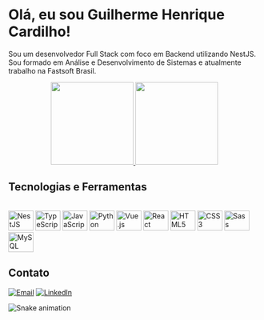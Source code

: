 # Olá, eu sou Guilherme Henrique Cardilho!

Sou um desenvolvedor Full Stack com foco em Backend utilizando NestJS. Sou formado em Análise e Desenvolvimento de Sistemas e atualmente trabalho na Fastsoft Brasil.

<div align="center">
  <a href="https://github.com/GuiCardilho">
    <img height="165em" src="https://github-readme-stats.vercel.app/api?username=GuiCardilho&show_icons=true&theme=great-gatsby&include_all_commits=true&count_private=true"/>
    <img height="165em" src="https://github-readme-stats.vercel.app/api/top-langs/?username=GuiCardilho&layout=compact&langs_count=7&theme=great-gatsby"/>
  </a>
</div>

## Tecnologias e Ferramentas

<div style="display: inline_block"><br>
  <img src="https://cdn.jsdelivr.net/gh/devicons/devicon/icons/nestjs/nestjs-plain.svg" height="40" width="50" alt="NestJS"/>
  <img src="https://cdn.jsdelivr.net/gh/devicons/devicon/icons/typescript/typescript-original.svg" height="40" width="50" alt="TypeScript"/>
  <img src="https://cdn.jsdelivr.net/gh/devicons/devicon/icons/javascript/javascript-original.svg" height="40" width="50" alt="JavaScript"/>
  <img src="https://cdn.jsdelivr.net/gh/devicons/devicon/icons/python/python-original.svg" height="40" width="50" alt="Python"/>
  <img src="https://cdn.jsdelivr.net/gh/devicons/devicon/icons/vuejs/vuejs-original.svg" height="40" width="50" alt="Vue.js"/>
  <img src="https://cdn.jsdelivr.net/gh/devicons/devicon/icons/react/react-original.svg" height="40" width="50" alt="React"/>
  <img src="https://cdn.jsdelivr.net/gh/devicons/devicon/icons/html5/html5-original.svg" height="40" width="50" alt="HTML5"/>
  <img src="https://cdn.jsdelivr.net/gh/devicons/devicon/icons/css3/css3-original.svg" height="40" width="50" alt="CSS3"/>
  <img src="https://cdn.jsdelivr.net/gh/devicons/devicon/icons/sass/sass-original.svg" height="40" width="50" alt="Sass"/>
  <img src="https://cdn.jsdelivr.net/gh/devicons/devicon/icons/mysql/mysql-original.svg" height="40" width="50" alt="MySQL"/>
</div>

## Contato

<div>
  <a href="mailto:gui_cardilho@hotmail.com"><img src="https://img.shields.io/badge/-Email-%23333?style=for-the-badge&logo=gmail&logoColor=white" target="_blank" alt="Email"></a>
  <a href="https://www.linkedin.com/in/guilherme-cardilho" target="_blank"><img src="https://img.shields.io/badge/-LinkedIn-%230077B5?style=for-the-badge&logo=linkedin&logoColor=white" target="_blank" alt="LinkedIn"></a>
</div>

![Snake animation](https://github.com/GuiCardilho/GuiCardilho/blob/output/github-contribution-grid-snake.svg)
